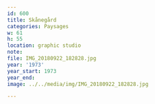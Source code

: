 ```yaml
---
id: 600
title: Skånegård
categories: Paysages
w: 61
h: 55
location: graphic studio
note:
file: IMG_20180922_182828.jpg
year: '1973'
year_start: 1973
year_end:
image: ../../media/img/IMG_20180922_182828.jpg

---
```

